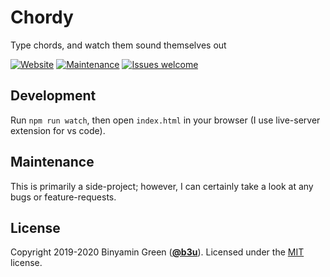 # Chordy
Type chords, and watch them sound themselves out

[![Website](https://img.shields.io/website?down_message=down&label=gh-pages&logo=github&up_message=online&url=https%3A%2F%2Fb3u.github.io%2Fchordy)](https://b3u.github.io/chordy)
[![Maintenance](https://img.shields.io/maintenance/yes/2020)](#maintenance)
[![Issues welcome](https://img.shields.io/badge/suggestions-please-blue)](https://github.com/b3u/chordy/issues)


## Development
Run `npm run watch`, then open `index.html` in your browser (I use live-server extension for vs code).

## Maintenance
This is primarily a side-project; however, I can certainly take a look at any bugs or feature-requests.

## License
Copyright 2019-2020 Binyamin Green ([**@b3u**](https://github.com/b3u)). Licensed under the [MIT](https://github.com/b3u/chordy/blob/master/LICENSE.md) license.
